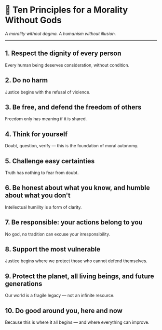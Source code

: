 # 📜 Ten Principles for a Morality Without Gods

*A morality without dogma. A humanism without illusion.*

---

## 1. Respect the dignity of every person  
Every human being deserves consideration, without condition.

## 2. Do no harm  
Justice begins with the refusal of violence.

## 3. Be free, and defend the freedom of others  
Freedom only has meaning if it is shared.

## 4. Think for yourself  
Doubt, question, verify — this is the foundation of moral autonomy.

## 5. Challenge easy certainties  
Truth has nothing to fear from doubt.

## 6. Be honest about what you know, and humble about what you don't  
Intellectual humility is a form of clarity.

## 7. Be responsible: your actions belong to you  
No god, no tradition can excuse your irresponsibility.

## 8. Support the most vulnerable  
Justice begins where we protect those who cannot defend themselves.

## 9. Protect the planet, all living beings, and future generations  
Our world is a fragile legacy — not an infinite resource.

## 10. Do good around you, here and now  
Because this is where it all begins — and where everything can improve.
